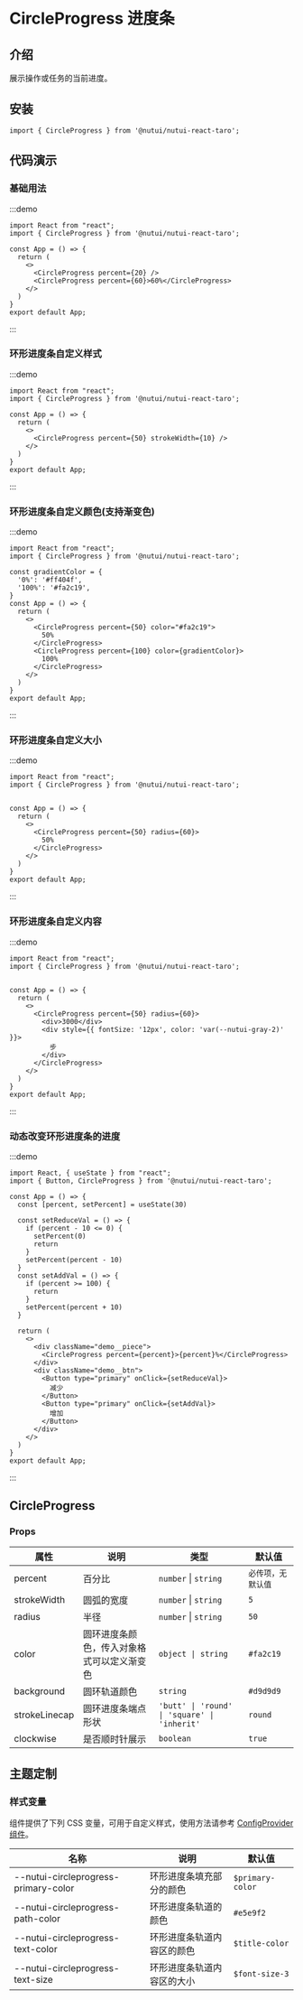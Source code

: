 # CircleProgress 进度条

## 介绍

展示操作或任务的当前进度。

## 安装

```tsx
import { CircleProgress } from '@nutui/nutui-react-taro';
```

## 代码演示
### 基础用法

:::demo
```tsx
import React from "react";
import { CircleProgress } from '@nutui/nutui-react-taro';

const App = () => {
  return (
    <>
      <CircleProgress percent={20} />
      <CircleProgress percent={60}>60%</CircleProgress>
    </>
  )
}
export default App;
```
:::

### 环形进度条自定义样式

:::demo
```tsx
import React from "react";
import { CircleProgress } from '@nutui/nutui-react-taro';

const App = () => {
  return (
    <>
      <CircleProgress percent={50} strokeWidth={10} />
    </>
  )
}
export default App;
```
:::

### 环形进度条自定义颜色(支持渐变色)
:::demo
```tsx
import React from "react";
import { CircleProgress } from '@nutui/nutui-react-taro';

const gradientColor = {
  '0%': '#ff404f',
  '100%': '#fa2c19',
}
const App = () => {
  return (
    <>
      <CircleProgress percent={50} color="#fa2c19">
        50%
      </CircleProgress>
      <CircleProgress percent={100} color={gradientColor}>
        100%
      </CircleProgress>
    </>
  )
}
export default App;
```
:::

### 环形进度条自定义大小
:::demo
```tsx
import React from "react";
import { CircleProgress } from '@nutui/nutui-react-taro';


const App = () => {
  return (
    <>
      <CircleProgress percent={50} radius={60}>
        50%
      </CircleProgress>
    </>
  )
}
export default App;
```
:::

### 环形进度条自定义内容
:::demo
```tsx
import React from "react";
import { CircleProgress } from '@nutui/nutui-react-taro';


const App = () => {
  return (
    <>
      <CircleProgress percent={50} radius={60}>
        <div>3000</div>
        <div style={{ fontSize: '12px', color: 'var(--nutui-gray-2)' }}>
          步
        </div>
      </CircleProgress>
    </>
  )
}
export default App;
```
:::

### 动态改变环形进度条的进度
:::demo
```tsx
import React, { useState } from "react";
import { Button, CircleProgress } from '@nutui/nutui-react-taro';

const App = () => {
  const [percent, setPercent] = useState(30)
  
  const setReduceVal = () => {
    if (percent - 10 <= 0) {
      setPercent(0)
      return
    }
    setPercent(percent - 10)
  }
  const setAddVal = () => {
    if (percent >= 100) {
      return
    }
    setPercent(percent + 10)
  }

  return (
    <>
      <div className="demo__piece">
        <CircleProgress percent={percent}>{percent}%</CircleProgress>
      </div>
      <div className="demo__btn">
        <Button type="primary" onClick={setReduceVal}>
          减少
        </Button>
        <Button type="primary" onClick={setAddVal}>
          增加
        </Button>
      </div>
    </>
  )
}
export default App;
```
:::

## CircleProgress
### Props

| 属性 | 说明 | 类型 | 默认值
|----- | ----- | ----- | -----
| percent | 百分比 | `number` \| `string` | `必传项，无默认值`
| strokeWidth | 圆弧的宽度 | `number` \| `string` | `5`
| radius | 半径 |  `number` \| `string` | `50`
| color | 圆环进度条颜色，传入对象格式可以定义渐变色 | `object \| string` | `#fa2c19`
| background | 圆环轨道颜色| `string` | `#d9d9d9`
| strokeLinecap | 圆环进度条端点形状 | `'butt' \| 'round' \| 'square' \| 'inherit'` | `round`
| clockwise | 是否顺时针展示| `boolean` | `true`

## 主题定制

### 样式变量

组件提供了下列 CSS 变量，可用于自定义样式，使用方法请参考 [ConfigProvider 组件](#/zh-CN/component/configprovider)。

| 名称 | 说明 | 默认值 |
| --- | --- | --- |
| --nutui-circleprogress-primary-color | 环形进度条填充部分的颜色 | `$primary-color` |
| --nutui-circleprogress-path-color | 环形进度条轨道的颜色 | `#e5e9f2` |
| --nutui-circleprogress-text-color | 环形进度条轨道内容区的颜色 | `$title-color` |
| --nutui-circleprogress-text-size | 环形进度条轨道内容区的大小 | `$font-size-3` |
